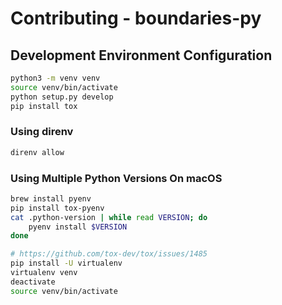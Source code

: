 # Contributing - boundaries-py

## Development Environment Configuration

```sh
python3 -m venv venv
source venv/bin/activate
python setup.py develop
pip install tox
```

### Using direnv

```sh
direnv allow
```

### Using Multiple Python Versions On macOS

```sh
brew install pyenv
pip install tox-pyenv
cat .python-version | while read VERSION; do
    pyenv install $VERSION
done
```

```sh
# https://github.com/tox-dev/tox/issues/1485
pip install -U virtualenv
virtualenv venv
deactivate
source venv/bin/activate
```
